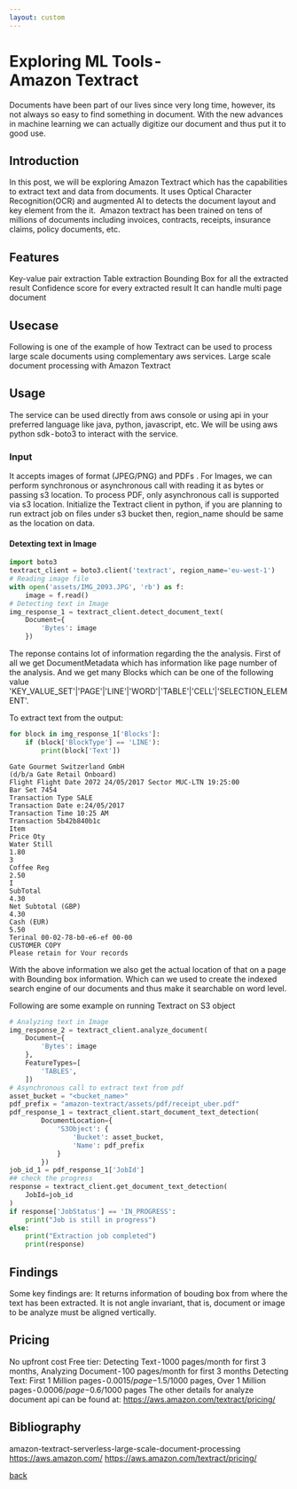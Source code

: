 ```yaml
---
layout: custom
---
```


# Exploring ML Tools - Amazon Textract

Documents have been part of our lives since very long time, however, its not always so easy to find something in document. With the new advances in machine learning we can actually digitize our document and thus put it to good use.

## Introduction

In this post, we will be exploring Amazon Textract which has the capabilities to extract text and data from documents. It uses Optical Character Recognition(OCR) and augmented AI to detects the document layout and key element from the it. 
Amazon textract has been trained on tens of millions of documents including invoices, contracts, receipts, insurance claims, policy documents, etc.

## Features

Key-value pair extraction
Table extraction
Bounding Box for all the extracted result
Confidence score for every extracted result
It can handle multi page document

## Usecase

Following is one of the example of how Textract can be used to process large scale documents using complementary aws services.
Large scale document processing with Amazon Textract

## Usage

The service can be used directly from aws console or using api in your preferred language like java, python, javascript, etc. We will be using aws python sdk - boto3 to interact with the service.

### Input

It accepts images of format (JPEG/PNG) and PDFs .
For Images, we can perform synchronous or asynchronous call with reading it as bytes or passing s3 location.
To process PDF, only asynchronous call is supported via s3 location.
Initialize the Textract client in python, if you are planning to run extract job on files under s3 bucket then, region_name should be same as the location on data.

#### Detexting text in Image

```python
import boto3
textract_client = boto3.client('textract', region_name='eu-west-1')
# Reading image file
with open('assets/IMG_2093.JPG', 'rb') as f:
    image = f.read()
# Detecting text in Image
img_response_1 = textract_client.detect_document_text(
    Document={
        'Bytes': image
    })
```
The reponse contains lot of information regarding the the analysis. First of all we get DocumentMetadata which has information like page number of the analysis. And we get many Blocks which can be one of the following value 'KEY_VALUE_SET'|'PAGE'|'LINE'|'WORD'|'TABLE'|'CELL'|'SELECTION_ELEMENT'. 

To extract text from the output:

```python
for block in img_response_1['Blocks']:
    if (block['BlockType'] == 'LINE'):
        print(block['Text'])
```

```text
Gate Gourmet Switzerland GmbH
(d/b/a Gate Retail Onboard)
Flight Flight Date 2072 24/05/2017 Sector MUC-LTN 19:25:00
Bar Set 7454
Transaction Type SALE
Transaction Date e:24/05/2017
Transaction Time 10:25 AM
Transaction 5b42b840b1c
Item
Price Oty
Water Still
1.80
3
Coffee Reg
2.50
I
SubTotal
4.30
Net Subtotal (GBP)
4.30
Cash (EUR)
5.50
Terinal 00-02-78-b0-e6-ef 00-00
CUSTOMER COPY
Please retain for Vour records
```

With the above information we also get the actual location of that on a page with Bounding box information. Which can we used to create the indexed search engine of our documents and thus make it searchable on word level.

Following are some example on running Textract on S3 object

```python
# Analyzing text in Image
img_response_2 = textract_client.analyze_document(
    Document={
        'Bytes': image
    },
    FeatureTypes=[
        'TABLES',
    ])
# Asynchronous call to extract text from pdf
asset_bucket = "<bucket_name>"
pdf_prefix = "amazon-textract/assets/pdf/receipt_uber.pdf"
pdf_response_1 = textract_client.start_document_text_detection(
        DocumentLocation={
            'S3Object': {
                'Bucket': asset_bucket,
                'Name': pdf_prefix
            }
        })
job_id_1 = pdf_response_1['JobId']
## check the progress
response = textract_client.get_document_text_detection(
    JobId=job_id
)
if response['JobStatus'] == 'IN_PROGRESS':
    print("Job is still in progress")
else:
    print("Extraction job completed")
    print(response)
```

## Findings

Some key findings are:
It returns information of bouding box from where the text has been extracted.
It is not angle invariant, that is, document or image to be analyze must be aligned vertically.

## Pricing

No upfront cost
Free tier: Detecting Text - 1000 pages/month for first 3 months, Analyzing Document - 100 pages/month for first 3 months
Detecting Text: First 1 Million pages - $0.0015/page - $1.5/1000 pages, Over 1 Million pages - $0.0006/page - $0.6/1000 pages
The other details for analyze document api can be found at: https://aws.amazon.com/textract/pricing/

## Bibliography

amazon-textract-serverless-large-scale-document-processing
https://aws.amazon.com/
https://aws.amazon.com/textract/pricing/

[back](../../../../../pages/blogs.html)